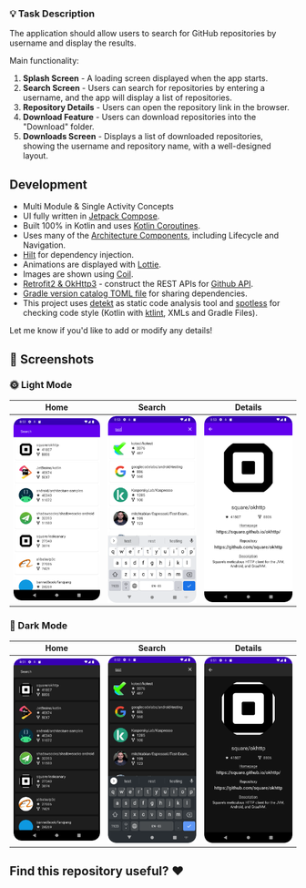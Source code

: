 ### :bulb: Task Description

The application should allow users to search for GitHub repositories by username and display the
results.

Main functionality:

1. **Splash Screen** - A loading screen displayed when the app starts.
2. **Search Screen** - Users can search for repositories by entering a username, and the app will
   display a list of repositories.
3. **Repository Details** - Users can open the repository link in the browser.
4. **Download Feature** - Users can download repositories into the "Download" folder.
5. **Downloads Screen** - Displays a list of downloaded repositories, showing the username and
   repository name, with a well-designed layout.

## Development

* Multi Module & Single Activity Concepts
* UI fully written in [Jetpack Compose](https://developer.android.com/jetpack/compose).
* Built 100% in Kotlin and
  uses [Kotlin Coroutines](https://kotlinlang.org/docs/reference/coroutines/coroutines-guide.html).
* Uses many of
  the [Architecture Components](https://developer.android.com/topic/libraries/architecture/),
  including Lifecycle and Navigation.
* [Hilt](https://dagger.dev/hilt/) for dependency injection.
* Animations are displayed with [Lottie](https://airbnb.io/lottie/).
* Images are shown using [Coil](https://coil-kt.github.io/coil/).
* [Retrofit2 & OkHttp3](https://github.com/square/retrofit) - construct the REST APIs
  for [Github API](https://docs.github.com/es/rest).
* [Gradle version catalog TOML file](https://docs.gradle.org/current/userguide/platforms.html) for
  sharing dependencies.
* This project uses [detekt](https://detekt.dev/) as static code analysis tool and
  [spotless](https://github.com/diffplug/spotless) for checking code style
  (Kotlin with [ktlint](https://github.com/pinterest/ktlint), XMLs and Gradle Files).

Let me know if you'd like to add or modify any details!

## :camera_flash: Screenshots

### 🌞 Light Mode

 Home                                                | Search                                                | Details                                                
-----------------------------------------------------|-------------------------------------------------------|--------------------------------------------------------|
 <img src="/screenshots/home_light.png" width="260"> | <img src="/screenshots/search_light.png" width="260"> | <img src="/screenshots/details_light.png" width="260"> 

### 🌚 Dark Mode

 Home                                               | Search                                               | Details                                               
----------------------------------------------------|------------------------------------------------------|-------------------------------------------------------|
 <img src="/screenshots/home_dark.png" width="260"> | <img src="/screenshots/search_dark.png" width="260"> | <img src="/screenshots/details_dark.png" width="260"> 

## Find this repository useful? :heart:
